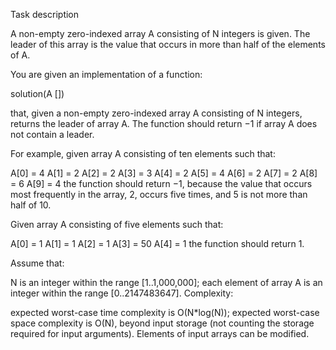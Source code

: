 
Task description

A non-empty zero-indexed array A consisting of N integers is given. The leader of this array is the value that occurs in more than half of the elements of A.

You are given an implementation of a function:

solution(A [])

that, given a non-empty zero-indexed array A consisting of N integers, returns the leader of array A. The function should return −1 if array A does not contain a leader.

For example, given array A consisting of ten elements such that:

  A[0] = 4
  A[1] = 2
  A[2] = 2
  A[3] = 3
  A[4] = 2
  A[5] = 4
  A[6] = 2
  A[7] = 2
  A[8] = 6
  A[9] = 4
the function should return −1, because the value that occurs most frequently in the array, 2, occurs five times, and 5 is not more than half of 10.

Given array A consisting of five elements such that:

  A[0] = 1
  A[1] = 1
  A[2] = 1
  A[3] = 50
  A[4] = 1
the function should return 1.

Assume that:

N is an integer within the range [1..1,000,000];
each element of array A is an integer within the range [0..2147483647].
Complexity:

expected worst-case time complexity is O(N*log(N));
expected worst-case space complexity is O(N), beyond input storage (not counting the storage required for input arguments).
Elements of input arrays can be modified.
